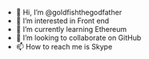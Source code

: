 - 👋 Hi, I’m @goldfishthegodfather
- 👀 I’m interested in Front end
- 🌱 I’m currently learning Ethereum
- 💞️ I’m looking to collaborate on GitHub
- 📫 How to reach me is Skype

<!---
goldfishthegodfather/goldfishthegodfather is a ✨ special ✨ repository because its `README.md` (this file) appears on your GitHub profile.
You can click the Preview link to take a look at your changes.
--->

